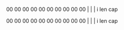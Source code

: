 
00 00 00 00 00 00 00 00 00 00
        |              |     |
        i             len   cap

00 00 00 00 00 00 00 00 00 00
              |        |     |
              i       len   cap